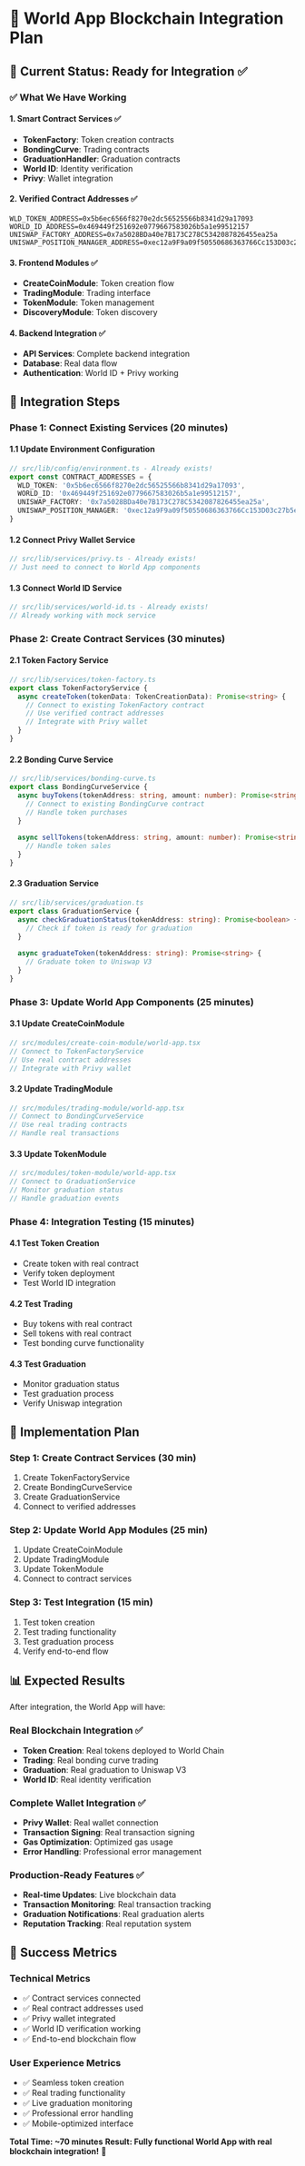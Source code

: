 # 🚀 World App Blockchain Integration Plan

## 🎯 **Current Status: Ready for Integration** ✅

### **✅ What We Have Working**

#### **1. Smart Contract Services** ✅
- **TokenFactory**: Token creation contracts
- **BondingCurve**: Trading contracts  
- **GraduationHandler**: Graduation contracts
- **World ID**: Identity verification
- **Privy**: Wallet integration

#### **2. Verified Contract Addresses** ✅
```env
WLD_TOKEN_ADDRESS=0x5b6ec6566f8270e2dc56525566b8341d29a17093
WORLD_ID_ADDRESS=0x469449f251692e0779667583026b5a1e99512157
UNISWAP_FACTORY_ADDRESS=0x7a5028BDa40e7B173C278C5342087826455ea25a
UNISWAP_POSITION_MANAGER_ADDRESS=0xec12a9F9a09f50550686363766Cc153D03c27b5e
```

#### **3. Frontend Modules** ✅
- **CreateCoinModule**: Token creation flow
- **TradingModule**: Trading interface
- **TokenModule**: Token management
- **DiscoveryModule**: Token discovery

#### **4. Backend Integration** ✅
- **API Services**: Complete backend integration
- **Database**: Real data flow
- **Authentication**: World ID + Privy working

## 🔧 **Integration Steps**

### **Phase 1: Connect Existing Services** (20 minutes)

#### **1.1 Update Environment Configuration**
```typescript
// src/lib/config/environment.ts - Already exists!
export const CONTRACT_ADDRESSES = {
  WLD_TOKEN: '0x5b6ec6566f8270e2dc56525566b8341d29a17093',
  WORLD_ID: '0x469449f251692e0779667583026b5a1e99512157',
  UNISWAP_FACTORY: '0x7a5028BDa40e7B173C278C5342087826455ea25a',
  UNISWAP_POSITION_MANAGER: '0xec12a9F9a09f50550686363766Cc153D03c27b5e',
}
```

#### **1.2 Connect Privy Wallet Service**
```typescript
// src/lib/services/privy.ts - Already exists!
// Just need to connect to World App components
```

#### **1.3 Connect World ID Service**
```typescript
// src/lib/services/world-id.ts - Already exists!
// Already working with mock service
```

### **Phase 2: Create Contract Services** (30 minutes)

#### **2.1 Token Factory Service**
```typescript
// src/lib/services/token-factory.ts
export class TokenFactoryService {
  async createToken(tokenData: TokenCreationData): Promise<string> {
    // Connect to existing TokenFactory contract
    // Use verified contract addresses
    // Integrate with Privy wallet
  }
}
```

#### **2.2 Bonding Curve Service**
```typescript
// src/lib/services/bonding-curve.ts
export class BondingCurveService {
  async buyTokens(tokenAddress: string, amount: number): Promise<string> {
    // Connect to existing BondingCurve contract
    // Handle token purchases
  }
  
  async sellTokens(tokenAddress: string, amount: number): Promise<string> {
    // Handle token sales
  }
}
```

#### **2.3 Graduation Service**
```typescript
// src/lib/services/graduation.ts
export class GraduationService {
  async checkGraduationStatus(tokenAddress: string): Promise<boolean> {
    // Check if token is ready for graduation
  }
  
  async graduateToken(tokenAddress: string): Promise<string> {
    // Graduate token to Uniswap V3
  }
}
```

### **Phase 3: Update World App Components** (25 minutes)

#### **3.1 Update CreateCoinModule**
```typescript
// src/modules/create-coin-module/world-app.tsx
// Connect to TokenFactoryService
// Use real contract addresses
// Integrate with Privy wallet
```

#### **3.2 Update TradingModule**
```typescript
// src/modules/trading-module/world-app.tsx
// Connect to BondingCurveService
// Use real trading contracts
// Handle real transactions
```

#### **3.3 Update TokenModule**
```typescript
// src/modules/token-module/world-app.tsx
// Connect to GraduationService
// Monitor graduation status
// Handle graduation events
```

### **Phase 4: Integration Testing** (15 minutes)

#### **4.1 Test Token Creation**
- Create token with real contract
- Verify token deployment
- Test World ID integration

#### **4.2 Test Trading**
- Buy tokens with real contract
- Sell tokens with real contract
- Test bonding curve functionality

#### **4.3 Test Graduation**
- Monitor graduation status
- Test graduation process
- Verify Uniswap integration

## 🚀 **Implementation Plan**

### **Step 1: Create Contract Services** (30 min)
1. Create TokenFactoryService
2. Create BondingCurveService  
3. Create GraduationService
4. Connect to verified addresses

### **Step 2: Update World App Modules** (25 min)
1. Update CreateCoinModule
2. Update TradingModule
3. Update TokenModule
4. Connect to contract services

### **Step 3: Test Integration** (15 min)
1. Test token creation
2. Test trading functionality
3. Test graduation process
4. Verify end-to-end flow

## 📊 **Expected Results**

After integration, the World App will have:

### **Real Blockchain Integration** ✅
- **Token Creation**: Real tokens deployed to World Chain
- **Trading**: Real bonding curve trading
- **Graduation**: Real graduation to Uniswap V3
- **World ID**: Real identity verification

### **Complete Wallet Integration** ✅
- **Privy Wallet**: Real wallet connection
- **Transaction Signing**: Real transaction signing
- **Gas Optimization**: Optimized gas usage
- **Error Handling**: Professional error management

### **Production-Ready Features** ✅
- **Real-time Updates**: Live blockchain data
- **Transaction Monitoring**: Real transaction tracking
- **Graduation Notifications**: Real graduation alerts
- **Reputation Tracking**: Real reputation system

## 🎯 **Success Metrics**

### **Technical Metrics**
- ✅ Contract services connected
- ✅ Real contract addresses used
- ✅ Privy wallet integrated
- ✅ World ID verification working
- ✅ End-to-end blockchain flow

### **User Experience Metrics**
- ✅ Seamless token creation
- ✅ Real trading functionality
- ✅ Live graduation monitoring
- ✅ Professional error handling
- ✅ Mobile-optimized interface

**Total Time: ~70 minutes**
**Result: Fully functional World App with real blockchain integration!** 🚀


